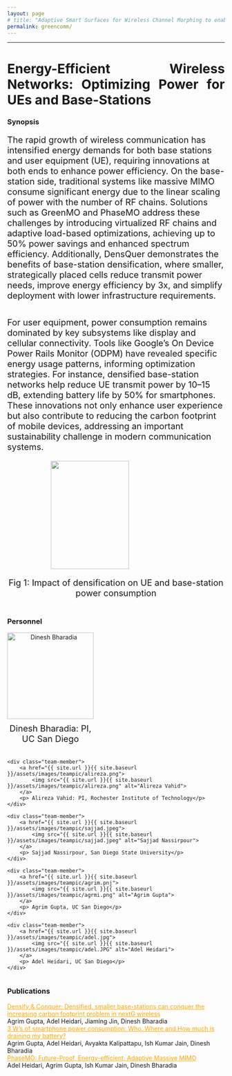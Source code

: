 ```yaml
---
layout: page
# title: "Adaptive Smart Surfaces for Wireless Channel Morphing to enable full multiplexing and multi-user gains"
permalink: greencomm/
---
```



---
<style>
.justified-title {
    text-align: justify;
    text-justify: inter-word;
    display: flex;
    justify-content: space-between;
      font-size: 30px;
    width: 100%;
}

</style>

<h1 class="justified-title">
  Energy-Efficient Wireless Networks: Optimizing Power for UEs and Base-Stations
</h1>


### Synopsis
<p style="font-size:20px"> The rapid growth of wireless communication has intensified energy demands for both base stations and user equipment (UE), requiring innovations at both ends to enhance power efficiency. On the base-station side, traditional systems like massive MIMO consume significant energy due to the linear scaling of power with the number of RF chains. Solutions such as GreenMO and PhaseMO address these challenges by introducing virtualized RF chains and adaptive load-based optimizations, achieving up to 50% power savings and enhanced spectrum efficiency. Additionally, DensQuer demonstrates the benefits of base-station densification, where smaller, strategically placed cells reduce transmit power needs, improve energy efficiency by 3x, and simplify deployment with lower infrastructure requirements. </p>

<p style="margin-top:1cm; font-size:20px"> For user equipment, power consumption remains dominated by key subsystems like display and cellular connectivity. Tools like Google’s On Device Power Rails Monitor (ODPM) have revealed specific energy usage patterns, informing optimization strategies. For instance, densified base-station networks help reduce UE transmit power by 10–15 dB, extending battery life by 50% for smartphones. These innovations not only enhance user experience but also contribute to reducing the carbon footprint of mobile devices, addressing an important sustainability challenge in modern communication systems. </p>
<!-- In today's wireless networks, the typical operating paradigm is to have different users occupying different frequency band such that they don't interfere. Multiple user MIMO (mu-MIMO) has been previously attempted to solve this problem and have multiple users communicating over a single frequency band. However, mu-MIMO implementations have never been robust since it requires favorable channel conditions not always guaranteed in real wireless channels. Typical reasons for this is that user locations being close to each other (Fig. 1) makes the channels correlated, and does not allow for efficient interference separations, as interference is almost indistinguishable from the intended users' signals. -->

<!-- <div class="col-sm-12 clearfix">

<div class="col-sm-9" style="float: left;">
 <img src="{{ site.url }}{{ site.baseurl }}/assets/images/pubpic/smartsurface_fig.png" width="100%" height="250px" style="float: center" > 
 <!--</a> a href="{{ site.url }}{{ site.baseurl }}/assets/images/pubpic/smartsurface_fig1.jpg"-->
 <!-- <p style="font-size:20px">Fig 1: Smartsurface can lead to multiplexing gain</p>
</div> -->

<div class="col-sm-12 clearfix">
    <div class="col-sm-9" style="display: flex; flex-direction: column; align-items: center; margin: auto;">
        <img src="{{ site.url }}{{ site.baseurl }}/assets/images/intro_fin.png" width="60%" height="250px" style="display: block; margin: auto;">
        <p style="font-size:20px; text-align: center;">Fig 1: Impact of densification on UE and base-station power consumption</p>
</div>



<!-- <div class="col-sm-6" style="float: left;">
 <a href="{{ site.url }}{{ site.baseurl }}/images/pubpic/ia_fig2.png"><img src="{{ site.url }}{{ site.baseurl }}/images/pubpic/ia_fig2.png" width="100%" height="250px" style="float: center" > </a>
 <p style="font-size:20px">Fig. 2</p>
</div> -->

</div>






### Personnel


<!-- <div class="row">


<div class="col-sm-4" style="float: left; margin-right: 20px;">
    <p style="font-size:20px">Dinesh Bharadia: PI, UC San Diego</p>
    <a href="{{ site.url }}{{ site.baseurl }}/assets/images/teampic/dinesh.jpg">
        <img src="{{ site.url }}{{ site.baseurl }}/assets/images/teampic/dinesh.jpg" width="200px" height="200px" style="display: block; margin: auto;">
    </a>
</div>

<div class="col-sm-4" style="float: left; margin-right: 20px;">
    <p style="font-size:20px">Daniel Sievenpiper: PI, UC San Diego</p>
    <a href="{{ site.url }}{{ site.baseurl }}/assets/images/teampic/DanSievenpiper.jpeg">
        <img src="{{ site.url }}{{ site.baseurl }}/assets/images/teampic/DanSievenpiper.jpeg" width="200px" height="200px" style="display: block; margin: auto;">
    </a>
</div>

<div class="col-sm-4" style="float: left; margin-right: 20px;">
    <p style="font-size:20px">Alireza Vahid: PI, CU Denver</p>
    <a href="{{ site.url }}{{ site.baseurl }}/assets/images/teampic/alireza.png">
        <img src="{{ site.url }}{{ site.baseurl }}/assets/images/teampic/alireza.png" width="200px" height="200px" style="display: block; margin: auto;">
    </a>
</div>

<div class="col-sm-4" style="float: left;">
    <p style="font-size:20px">Dr. Manideep Dunna, UC San Diego</p>
    <a href="{{ site.url }}{{ site.baseurl }}/assets/images/teampic/manideep.jpg">
        <img src="{{ site.url }}{{ site.baseurl }}/assets/images/teampic/manideep.jpg" width="200px" height="200px" style="display: block; margin: auto;">
    </a>
</div>


<div class="col-sm-4" style="float: left;margin-left: 10px">
 <p style="font-size:20px">Dr. Xiaozhen Yang, UC San Diego</p>
<a href="{{ site.url }}{{ site.baseurl }}/assets/images/teampic/XiaozhenYang.jpg"><img src="{{ site.url }}{{ site.baseurl }}/assets/images/teampic/XiaozhenYang.jpg" width="200px"  height="200px" style=" margin: auto;"> </a> -->

<style>
    .team-container {
        display: flex;
        flex-wrap: wrap;
        gap: 20px; /* Space between items */
    }
    
    .team-member {
        display: flex;
        flex-direction: column;
        align-items: center;
        width: 200px; /* Ensure all items have the same width */
        text-align: center;
    }

    .team-member img {
        width: 200px;
        height: 200px;
        object-fit: cover; /* Ensures images fit well within the given dimensions */
    }

    .team-member p {
        font-size: 20px;
        margin: 10px 0 0 0; /* Space above the caption */
    }
</style>

<div class="team-container">
    <div class="team-member">
        <a href="{{ site.url }}{{ site.baseurl }}/assets/images/teampic/dinesh.jpg">
            <img src="{{ site.url }}{{ site.baseurl }}/assets/images/teampic/dinesh.jpg" alt="Dinesh Bharadia">
        </a>
        <p>Dinesh Bharadia: PI, UC San Diego</p>
    </div>

    <div class="team-member">
        <a href="{{ site.url }}{{ site.baseurl }}/assets/images/teampic/alireza.png">
            <img src="{{ site.url }}{{ site.baseurl }}/assets/images/teampic/alireza.png" alt="Alireza Vahid">
        </a>
        <p> Alireza Vahid: PI, Rochester Institute of Technology</p>
    </div>

    <div class="team-member">
        <a href="{{ site.url }}{{ site.baseurl }}/assets/images/teampic/sajjad.jpeg">
            <img src="{{ site.url }}{{ site.baseurl }}/assets/images/teampic/sajjad.jpeg" alt="Sajjad Nassirpour">
        </a>
        <p> Sajjad Nassirpour, San Diego State University</p>
    </div>

    <div class="team-member">
        <a href="{{ site.url }}{{ site.baseurl }}/assets/images/teampic/agrim.pnj">
            <img src="{{ site.url }}{{ site.baseurl }}/assets/images/teampic/agrmi.png" alt="Agrim Gupta">
        </a>
        <p> Agrim Gupta, UC San Diego</p>
    </div>

    <div class="team-member">
        <a href="{{ site.url }}{{ site.baseurl }}/assets/images/teampic/adel.jpg">
            <img src="{{ site.url }}{{ site.baseurl }}/assets/images/teampic/adel.JPG" alt="Adel Heidari">
        </a>
        <p> Adel Heidari, UC San Diego</p>
    </div>
</div>






### Publications


<div class = "row">
<div class="container">
<a style="background-color: white; color: orange;" href="{{ site.url }}{{ site.baseurl }}/files/DensQuer.pdf"> Densify & Conquer: Densified, smaller base-stations can conquer
the increasing carbon footprint problem in nextG wireless </a> <br>
Agrim Gupta, Adel Heidari, Jiaming Jin, Dinesh Bharadia
</div>
</div>

<div class = "row">
<div class="container">
<a style="background-color: white; color: orange;" href="{{ site.url }}{{ site.baseurl }}/files/3Ws.pdf"> 3 W’s of smartphone power consumption: Who, Where and How
much is draining my battery?</a> <br>
Agrim Gupta, Adel Heidari, Avyakta Kalipattapu, Ish Kumar Jain, Dinesh Bharadia
</div>
</div>

<div class = "row">
<div class="container">
<a style="background-color: white; color: orange;" href="{{ site.url }}{{ site.baseurl }}/files/phaseMO.pdf"> PhaseMO: Future-Proof, Energy-efficient, Adaptive
Massive MIMO </a> <br>
Adel Heidari, Agrim Gupta, Ish Kumar Jain, Dinesh Bharadia
</div>
</div>

<!-- <div class = "row">
<div class="container">
<a style="background-color: white; color: orange;" href="https://doi.org/10.1016/j.acha.2021.03.004"> Ranking recovery from limited pairwise comparisons using low-rank matrix completion</a> <br>
    Levy, Tal and Vahid, Alireza and Giryes, Raja<br>
    Harmonic Analysis Journal, 2021
</div>
</div>


<div class = "row">
<div class="container">
<a style="background-color: white; color: orange;" href="https://ieeexplore.ieee.org/abstract/document/9518272"> Capacity of the Torn Paper Channel with Lost Pieces</a> <br>
    Ravi, Aditya Narayan and Vahid, Alireza and Shomorony, Ilan <br>
    ISIT 2021
</div>
</div>


<div class = "row">
<div class="container">
<a style="background-color: white; color: orange;" href="https://ieeexplore.ieee.org/abstract/document/9348147"> Communicating over the Torn-Paper Channel</a> <br>
    Shomorony, Ilan and Vahid, Alireza<br>
    Globecom 2020
</div>
</div> -->


